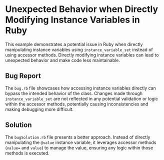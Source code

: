# Unexpected Behavior when Directly Modifying Instance Variables in Ruby

This example demonstrates a potential issue in Ruby when directly manipulating instance variables using `instance_variable_set` instead of using accessor methods. Directly modifying instance variables can lead to unexpected behavior and make code less maintainable.

## Bug Report
The `bug.rb` file showcases how accessing instance variables directly can bypass the intended behavior of the class.  Changes made through `instance_variable_set` are not reflected in any potential validation or logic within the accessor methods, potentially causing inconsistencies and making debugging more difficult. 

## Solution
The `bugSolution.rb` file presents a better approach.  Instead of directly manipulating the `@value` instance variable, it leverages accessor methods (`value=` and `value`) to manage the value, ensuring any logic within those methods is executed.